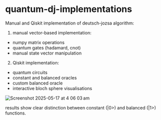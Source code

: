 # quantum-dj-implementations

Manual and Qiskit implementation of deutsch-jozsa algorithm:

1. manual vector-based implementation:
- numpy matrix operations
- quantum gates (hadamard, cnot)
- manual state vector manipulation

2. Qiskit implementation:
- quantum circuits
- constant and balanced oracles
- custom balanced oracle
- interactive bloch sphere visualisations


![Screenshot 2025-05-17 at 4 06 03 am](https://github.com/user-attachments/assets/22f4aee4-3374-4188-a663-add421e54d6f)

results show clear distinction between constant (|0>) and balanced (|1>) functions.  
